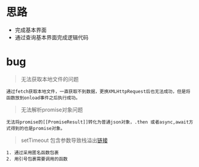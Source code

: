 # 思路
- 完成基本界面
- 通过查询基本界面完成逻辑代码

# bug
> 无法获取本地文件的问题
```
通过fetch获取本地文件，一直获取不到数据，更换XMLHttpRequest后也无法成功，但是将函数放到onload事件之后执行成功。
```
> 无法解析promise对象问题
```
无法将promise的[[PromiseResult]]转化为普通json对象，.then 或者async,await方式得到的也是promise对象。
```
> setTimeout 包含参数导致栈溢出[链接](https://segmentfault.com/a/1190000016615948)
```
1. 通过采用匿名函数包裹
2. 用引号包裹需要调用的函数
```